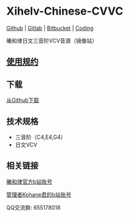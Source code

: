 # Xihelv-Chinese-CVVC
[Github](https://github.com/oxygen-dioxide/Xihelv-Japanese-VCV) | 
[Gitlab](https://gitlab.com/oxygen-dioxide/Xihelv-Japanese-VCV) | 
[Bitbucket](https://bitbucket.org/oxygendioxide/xihelv-japanese-vcv) | 
[Coding](https://oxygen-dioxide.coding.net/public/1/Xihelv-Japanese-VCV/git/files)

曦和律日文三音阶VCV音源（镜像站）

## [使用规约](license.md)

## 下载
[从Github下载](https://github.com/oxygen-dioxide/Xihelv-Japanese-VCV/archive/refs/heads/main.zip)

## 技术规格
- 三音阶（C4,E4,G4）
- 日文VCV

## 相关链接
[曦和律官方b站账号](https://space.bilibili.com/398639321)

[管理者Kohane君的b站账号](https://space.bilibili.com/4309527)

QQ交流群: 655178018